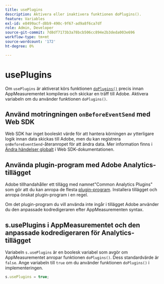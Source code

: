 ```yaml
---
title: usePlugins
description: Aktivera eller inaktivera funktionen doPlugins().
feature: Variables
exl-id: e8499acf-d8b9-490c-9f67-ad9a8f6ca7df
role: Admin, Developer
source-git-commit: 7d8df7173b3a78bcb506cc894e2b3deda003e696
workflow-type: tm+mt
source-wordcount: '172'
ht-degree: 0%

---
```


# usePlugins

Om `usePlugins` är aktiverat körs funktionen [`doPlugins()`](../functions/doplugins.md) precis innan AppMeasurementet kompileras och skickar en träff till Adobe. Aktivera variabeln om du använder funktionen `doPlugins()`.

## Använd motringningen `onBeforeEventSend` med Web SDK

Web SDK har inget booleskt värde för att hantera körningen av ytterligare logik innan data skickas till Adobe, men du kan registrera `onBeforeEventSend`-återanropet för att ändra data. Mer information finns i [Ändra händelser globalt](https://experienceleague.adobe.com/docs/experience-platform/edge/fundamentals/tracking-events.html#modifying-events-globally) i Web SDK-dokumentationen.

## Använda plugin-program med Adobe Analytics-tillägget

Adobe tillhandahåller ett tillägg med namnet&quot;Common Analytics Plugins&quot; som gör att du kan anropa de flesta [plugin-program](../plugins/impl-plugins.md). Installera tillägget och anropa önskat plugin-program i en regel.

Om det plugin-program du vill använda inte ingår i tillägget Adobe använder du den anpassade kodredigeraren efter AppMeasurementen syntax.

## s.usePlugins i AppMeasurementet och den anpassade kodredigeraren för Analytics-tillägget

Variabeln `s.usePlugins` är en boolesk variabel som avgör om AppMeasurementet anropar funktionen `doPlugins()`. Dess standardvärde är `false`. Ange variabeln till `true` om du använder funktionen `doPlugins()` i implementeringen.

```js
s.usePlugins = true;
```
